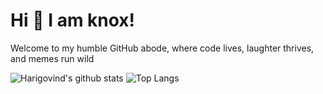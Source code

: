 

# Hi 👋 I am knox! 

Welcome to my humble GitHub abode, where code lives, laughter thrives, and memes run wild

![Harigovind's github stats](https://github-readme-stats.vercel.app/api?username=aceknoxe&show_icons=true&title_color=fff&icon_color=79ff97&text_color=9f9f9f&bg_color=151515)
![Top Langs](https://github-readme-stats.vercel.app/api/top-langs/?username=aceknoxe&layout=compact&title_color=fff&icon_color=79ff97&text_color=9f9f9f&bg_color=151515)
<!---
aceknoxe/aceknoxe is a ✨ special ✨ repository because its `README.md` (this file) appears on your GitHub profile.
You can click the Preview link to take a look at your changes.
--->
